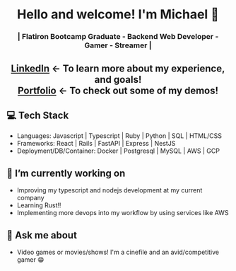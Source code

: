 <h1 align="center">
	Hello and welcome! I'm Michael 👋
</h1>

<h3 align="center">
	| Flatiron Bootcamp Graduate - Backend Web Developer - Gamer - Streamer |
</h3>

<h2 align="center"><a href="https://www.linkedin.com/in/michael-muniz94/">LinkedIn</a> <- To learn more about my experience, and goals!<br><a href="https://michaelm3.github.io">Portfolio</a> <- To check out some of my demos!</h2>

## 💻 Tech Stack
* Languages: Javascript | Typescript | Ruby | Python | SQL | HTML/CSS
* Frameworks: React | Rails | FastAPI | Express | NestJS
* Deployment/DB/Container: Docker | Postgresql | MySQL | AWS | GCP

## 🔭 I’m currently working on
* Improving my typescript and nodejs development at my current company
* Learning Rust!!
* Implementing more devops into my workflow by using services like AWS

## 💬 Ask me about
* Video games or movies/shows! I'm a cinefile and an avid/competitive gamer 😁

<!--
**MichaelM3/michaelm3** is a ✨ _special_ ✨ repository because its `README.md` (this file) appears on your GitHub profile.

Here are some ideas to get you started:

- 🔭 I’m currently working on ...
- 🌱 I’m currently learning ...
- 👯 I’m looking to collaborate on ...
- 🤔 I’m looking for help with ...
- 💬 Ask me about ...
- 📫 How to reach me: ...
- 😄 Pronouns: ...
- ⚡ Fun fact: ...
-->
